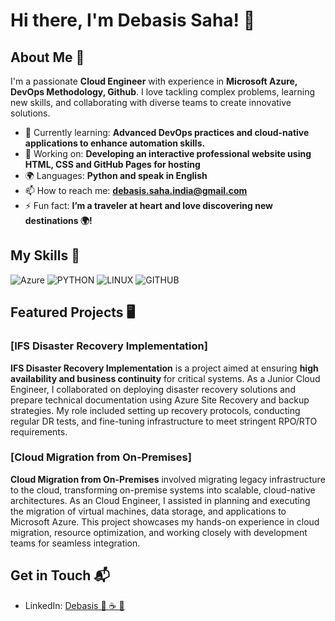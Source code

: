 # Hi there, I'm Debasis Saha! 👋




## About Me 🚀

I'm a passionate **Cloud Engineer** with experience in **Microsoft Azure, DevOps Methodology, Github**. I love tackling complex problems, learning new skills, and collaborating with diverse teams to create innovative solutions.

- 🌱 Currently learning: **Advanced DevOps practices and cloud-native applications to enhance automation skills.**
- 🔭 Working on: **Developing an interactive professional website using HTML, CSS and GitHub Pages for hosting**
- 🌍 Languages: **Python and speak in English**
- 📫 How to reach me: **debasis.saha.india@gmail.com**
- ⚡ Fun fact: **I’m a traveler at heart and love discovering new destinations 🌍!**

## My Skills 🧠

![Azure](https://img.shields.io/badge/microsoft%20azure-0089D6?style=for-the-badge&logo=microsoft-azure&logoColor=white)
![PYTHON](https://img.shields.io/badge/Python-FFD43B?style=for-the-badge&logo=python&logoColor=blue)
![LINUX](https://img.shields.io/badge/Linux-FCC624?style=for-the-badge&logo=linux&logoColor=black)
![GITHUB](https://img.shields.io/badge/GitHub-100000?style=for-the-badge&logo=github&logoColor=white)


## Featured Projects 🖥️

### [IFS Disaster Recovery Implementation]

**IFS Disaster Recovery Implementation** is a project aimed at ensuring **high availability and business continuity** for critical systems. As a Junior Cloud Engineer, I collaborated on deploying disaster recovery solutions and prepare technical documentation using Azure Site Recovery and backup strategies. My role included setting up recovery protocols, conducting regular DR tests, and fine-tuning infrastructure to meet stringent RPO/RTO requirements.

### [Cloud Migration from On-Premises]

**Cloud Migration from On-Premises** involved migrating legacy infrastructure to the cloud, transforming on-premise systems into scalable, cloud-native architectures. As an Cloud Engineer, I assisted in planning and executing the migration of virtual machines, data storage, and applications to Microsoft Azure. This project showcases my hands-on experience in cloud migration, resource optimization, and working closely with development teams for seamless integration. 

## Get in Touch 📬

- <p>LinkedIn: <a href="https://www.linkedin.com/in/debasis-saha-india106991hlr" target="_blank">Debasis 🤎 ☕ 🧋 </a></p>
